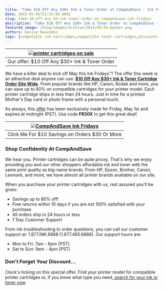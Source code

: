 ```yaml
---
title: "Take $10 Off Any $30+ Ink & Toner Order at CompAndSave - Ink Fridays™"
date: 2015-05-01T21:53:00.000Z
slug: take-10-off-any-30-ink-toner-order-at-compandsave-ink-fridays
description: "Take $10 Off Any $30+ Ink & Toner Order at CompAndSave - Ink Fridays™"
featured_image: /blog/images/archive/2015/05/fb-banner.png
authors: Denise Resendez
tags: [compatible ink cartridges,compatible toner cartridges,discounts,Ink Fridays™,remanufactured printer cartridges]
---
```


| [![printer cartridges on sale](/blog/images/fb-banner.png "Save $10 Off Any $30 Ink or Toner Purchase ")](https://www.compandsave.com/ink-fridays) |
| --------------------------------------------------------------------------------------------------------------------------------------------------- |
| Our offer: $10 Off Any $30+ Ink & Toner Order                                                                                                       |

We have a killer deal to kick off May this Ink Fridays™! The offer this week is an attractive deal anyone can use: **[$10 Off Any $30+ Ink & Toner Cartridge Order Site Wide](https://www.compandsave.com/ink-fridays).**  From popular brands like HP, Canon, Kodak and more, you can save up to 80% on compatible cartridges for your printer model. Each printer cartridge ships in less than 24 hours. Just in time for a printed Mother's Day card or photo frame with a personal touch.

As always, this [offer](https://www.compandsave.com/ink-fridays) has been exclusively made for Friday, May 1st and expires at midnight (PST). Use code **FR30X** to get this great deal!

| [![CompAndSave Ink Fridays](/blog/images/ink-friday-banner.jpg "Take $10 off any printer cartridge order over $30")](https://www.compandsave.com/ink-fridays) |
| -------------------------------------------------------------------------------------------------------------------------------------------------------------- |
| Click Me For $10 Savings on Orders $30 Or More                                                                                                                 |

### Shop Confidently At CompAndSave

We hear you. Printer cartridges can be quite pricey. That's why we enjoy providing you and our other shoppers affordable ink and toner with the same print quality as big-name brands. From HP, Epson, Brother, Canon, Lexmark, and more, we have almost all printer brands available on our site.

When you purchase your printer cartridges with us, rest assured you'll be given:

* Savings up to 80% off!
* Free returns within 10 days if you are not 100% satisfied with your purchase
* All orders ship in 24 hours or less
* 7 Day Customer Support

From ink troubleshooting to order questions, you can call our customer support at: 1.877.INK.6888 (1.877.465.6888). Our support hours are:

* Mon to Fri: 7am - 6pm \[PST\]
* Sat to Sun: 9am - 4pm \[PST\]

### Don't Forget Your Discount...

Clock's ticking on this special offer. Find your printer model for compatible printer cartridges or, if you know what type you need,[ search for your ink or toner now](https://www.compandsave.com/ink-fridays).